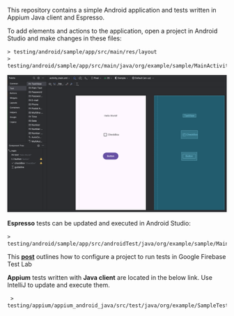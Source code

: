 This repository contains a simple Android application and tests written in Appium Java client and Espresso.

To add elements and actions to the application, open a project in Android Studio and make changes in these files:
```
> testing/android/sample/app/src/main/res/layout
> testing/android/sample/app/src/main/java/org/example/sample/MainActivity.java
```
![img.png](img.png)


**Espresso** tests can be updated and executed in Android Studio:
```
> testing/android/sample/app/src/androidTest/java/org/example/sample/MainActivityJTest.java
```

This **[post](https://elenakostrygina.wordpress.com/2025/03/17/how-to-run-tests-in-firebase-test-lab/)** outlines how to configure a project to run tests in Google Firebase Test Lab



**Appium** tests written with **Java client** are located in the below link. Use IntelliJ to update and execute them. 
```
 > testing/appium/appium_android_java/src/test/java/org/example/SampleTest.java
```





